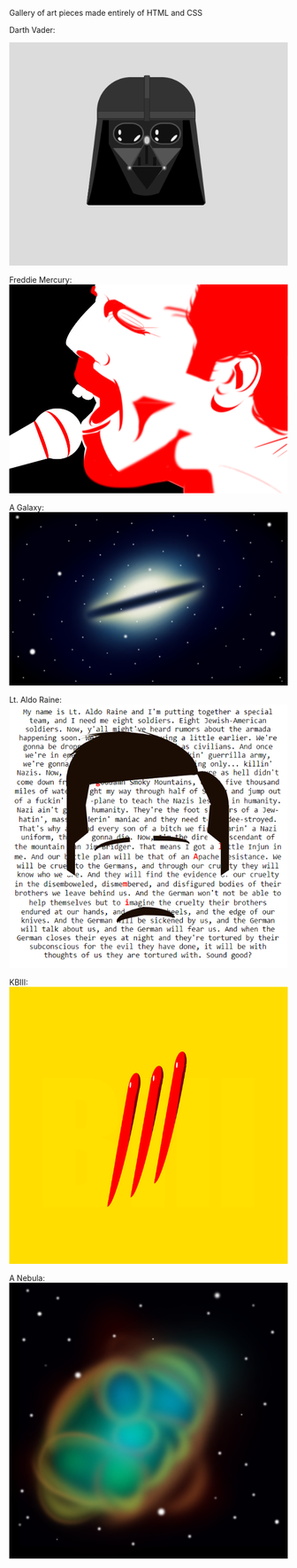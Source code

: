 Gallery of art pieces made entirely of HTML and CSS

Darth Vader:

![](Images/darth.png)

Freddie Mercury:
<img src='Images/freddie.png'>

A Galaxy:
<img src='Images/galaxy.png'>

Lt. Aldo Raine:
<img src='Images/gorlami.png'>

KBIII:
<img src='Images/kbiii.png'>

A Nebula:
<img src='Images/nebula.png'>
